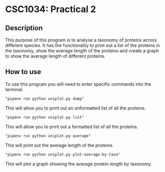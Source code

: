 CSC1034: Practical 2
====================
Description
-----------------
This purpose of this program is to analyse a taxonomy of proteins across different
species. It has the functionality to print out a list of the proteins in the taxonomy,
show the average length of the proteins and create a graph to show the average length of different
proteins.


How to use
-----------------
To use this program you will need to enter specific commands into the terminal.
```
"pipenv run python uniplot.py dump"
```
This will allow you to print out an unformatted list of all the proteins.
```
"pipenv run python uniplot.py list"
```
This will allow you to print out a formatted list of all the proteins.
```
"pipenv run python uniplot.py average"
```
This will print out the average length of the proteins.
```
"pipenv run python uniplot.py plot-average-by-taxa"
```
This will plot a graph showing the average protein length by taxonomy.



